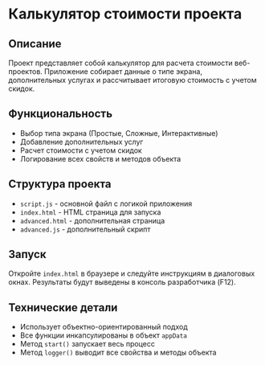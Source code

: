 # Калькулятор стоимости проекта

## Описание
Проект представляет собой калькулятор для расчета стоимости веб-проектов. Приложение собирает данные о типе экрана, дополнительных услугах и рассчитывает итоговую стоимость с учетом скидок.

## Функциональность
- Выбор типа экрана (Простые, Сложные, Интерактивные)
- Добавление дополнительных услуг
- Расчет стоимости с учетом скидок
- Логирование всех свойств и методов объекта

## Структура проекта
- `script.js` - основной файл с логикой приложения
- `index.html` - HTML страница для запуска
- `advanced.html` - дополнительная страница
- `advanced.js` - дополнительный скрипт

## Запуск
Откройте `index.html` в браузере и следуйте инструкциям в диалоговых окнах. Результаты будут выведены в консоль разработчика (F12).

## Технические детали
- Использует объектно-ориентированный подход
- Все функции инкапсулированы в объект `appData`
- Метод `start()` запускает весь процесс
- Метод `logger()` выводит все свойства и методы объекта 
